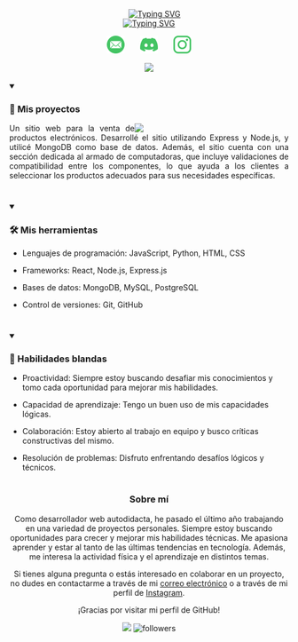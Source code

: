 
 
 <div align=center>
  <a href="https://git.io/typing-svg" style="margin-left: 20px;">
    <img src="https://readme-typing-svg.demolab.com?font=Fira%20Code&center=true&width=440&height=45&color=754731&vCenter=true&duration=1&pause=1023&repeat=false&&lines=Nicol%C3%A1s+Perdomo" alt="Typing SVG" />
  </a>
</div>


   <div align=center>
  <a href="https://git.io/typing-svg">
    <img src="https://readme-typing-svg.demolab.com?font=Fira%20Code&center=true&width=440&height=45&color=754731&vCenter=true&pause=1000&size=22&lines=Full+stack+web+developer+%F0%9F%91%A8%E2%80%8D%F0%9F%92%BB;En+busqueda+de+nuevos+desaf%C3%ADos+%F0%9F%8E%AF+;Desarrollador+independiente+%F0%9F%90%92" alt="Typing SVG" />
  </a>
</div>


<!-- Social icons section -->
<p align="center">
  <a href="https://mail.google.com/mail/u/0/#inbox?compose=GTvVlcSBncDnWDctqjHHkxTnJvgFKfkjlDzZGSqmjlwtpmvPCncnbLZKzTsgjFdwpgTzFrbsLNxWW"><img width="32px" alt="Email" title="Email" src="https://github.com/EmuSTTM/EmuSTTM/blob/main/source/email.png"/></a>
  &#8287;&#8287;&#8287;&#8287;&#8287;
  <a href="https://discord.com/channels/@me/507590597465473034" alt="Discord" title="EmuSTTM#6439"><img width="32px" src="https://github.com/EmuSTTM/EmuSTTM/blob/main/source/discord.png"/></a>
  &#8287;&#8287;&#8287;&#8287;&#8287;
  <a href="https://www.instagram.com/nico.perdomo.03/"><img width="32px" alt="Instagram" title="Instagram" src="https://github.com/EmuSTTM/EmuSTTM/blob/main/source/instagram-logo.png"></a>

</p>








<p align='center'><a href='https://github.com/EmuSTTM'><img src='https://github-readme-streak-stats.herokuapp.com/?user=EmuSTTM&theme=flag-india'></a></p>





<details open> 
  <summary><h3>📘 Mis proyectos</h3></summary>

  <div align="center">
    <a href="https://github.com/EmuSTTM/Electronic-Components-Store">
      <img align="right" width="278" src="https://denvercoder1-github-readme-stats.vercel.app/api/pin/?username=EmuSTTM&repo=Electronic-Components-Store&theme=react&bg_color=754731&title_color=FCD757&hide_border=true&icon_color=F8D866&show_icons=false">
    </a>
    <p align="justify">
      Un sitio web para la venta de productos electrónicos. Desarrollé el sitio utilizando Express y Node.js, y utilicé MongoDB como base de datos. Además, el sitio cuenta con una sección dedicada al armado de computadoras, que incluye validaciones de compatibilidad entre los componentes, lo que ayuda a los clientes a seleccionar los productos adecuados para sus necesidades específicas.
    </p>
  </div> 

#
</details>


<details open>

<summary><h3>🛠️ Mis herramientas</h3></summary>

- Lenguajes de programación: JavaScript, Python, HTML, CSS

- Frameworks: React, Node.js, Express.js

- Bases de datos: MongoDB, MySQL, PostgreSQL

- Control de versiones: Git, GitHub

#
</details>

<details open>

<summary><h3>🦍 Habilidades blandas</h3></summary>

- Proactividad: Siempre estoy buscando desafiar mis conocimientos y tomo cada oportunidad para mejorar mis habilidades.

- Capacidad de aprendizaje: Tengo un buen uso de mis capacidades lógicas.

- Colaboración: Estoy abierto al trabajo en equipo y busco críticas constructivas del mismo.

- Resolución de problemas: Disfruto enfrentando desafíos lógicos y técnicos.


#
</details>





<div align=center>

<h3>Sobre mí</h3>
Como desarrollador web autodidacta, he pasado el último año trabajando en una variedad de proyectos personales. Siempre estoy buscando oportunidades para crecer y mejorar mis habilidades técnicas. Me apasiona aprender y estar al tanto de las últimas tendencias en tecnología. Además, me interesa la actividad física y el aprendizaje en distintos temas.

Si tienes alguna pregunta o estás interesado en colaborar en un proyecto, no dudes en contactarme a través de mi [correo electrónico](https://mail.google.com/mail/u/0/#inbox?compose=GTvVlcSBncDnWDctqjHHkxTnJvgFKfkjlDzZGSqmjlwtpmvPCncnbLZKzTsgjFdwpgTzFrbsLNxWW) o a través de mi perfil de [Instagram](https://www.instagram.com/nico.perdomo.03/).



</div>

<p align=center >¡Gracias por visitar mi perfil de GitHub!</p> 


<div align=center>

![](https://komarev.com/ghpvc/?username=EmuSTTM&style=for-the-badge&color=orange)
<img alt="followers" title="Follow me on Github" src="https://custom-icon-badges.demolab.com/github/followers/EmUSTTM?color=7c007c&labelColor=555555&style=for-the-badge&logo=person-add&label=Follow&logoColor=white"/></a>


</div>










